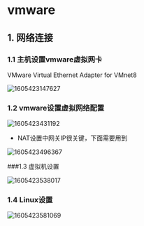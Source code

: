 # vmware

## 1. 网络连接

### 1.1 主机设置vmware虚拟网卡

VMware Virtual Ethernet Adapter for VMnet8

![1605423147627](E:\SoftwareNote\Linux\images\vmware虚拟网卡设置.png)

### 1.2 vmware设置虚拟网络配置

![1605423431192](E:\SoftwareNote\Linux\images\vmware虚拟网络设置.png)

- NAT设置中网关IP很关键，下面需要用到

![1605423496367](E:\SoftwareNote\Linux\images\NAT设置.png)

###1.3 虚拟机设置

![1605423538017](E:\SoftwareNote\Linux\images\虚拟机设置.png)

### 1.4 Linux设置

![1605423581069](E:\SoftwareNote\Linux\images\Linux设置.png)